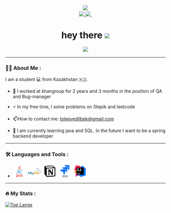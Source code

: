 <div id="header" align="center">
  <img src="https://github.com/user-attachments/assets/b97e93db-f61c-4f31-837f-c89bd170924a" width="1000"/>
</div>
<div id="badges" align="center">
  <a href="https://stepik.org/users/472513762/profile">
    <img src="https://img.shields.io/badge/Stepik-green?style=for-the-badge&logo=Stepik&logoColor=white"/>
  </a>
  <a href="https://leetcode.com/u/toleevedilbek/">
    <img src="https://img.shields.io/badge/leetcode-orange?style=for-the-badge&logo=leetcode&logoColor=white"/>
  </a>
  <img src="https://komarev.com/ghpvc/?username=your-github-Edilbek457&style=flat-square&color=red" alt=""/>
  <h1>
  hey there
  <img src="https://media.giphy.com/media/hvRJCLFzcasrR4ia7z/giphy.gif" width="30px"/>
</h1>
</div>

<div align="center">
  <img src="https://github.com/user-attachments/assets/2aa155f7-239e-459f-82d5-07f8d1688d23" width="1000"/>
</div>

---


### :woman_technologist: About Me :
I am a student :computer: from Kazakhstan :kazakhstan:.
- :telescope: I worked at khangroup for 2 years and 3 months in the position of QA and Bug-manager

- :zap: In my free time, I solve problems on Stepik and leetcode

- :mailbox:How to contact me: toleevedilbek@gmail.com

- :dart: I am currently learning java and SQL. In the future I want to be a spring backend developer

---

### :hammer_and_wrench: Languages and Tools :
- <div>
  <img src="https://github.com/devicons/devicon/blob/master/icons/java/java-original-wordmark.svg" title="Java" alt="Java" width="40" height="40"/>&nbsp;
  <img src="https://github.com/devicons/devicon/blob/master/icons/mysql/mysql-original-wordmark.svg" title="MySQL" alt="MySQL" width="40" height="40"/>&nbsp;
  <img src="https://github.com/devicons/devicon/blob/master/icons/notion/notion-original.svg" title="notion" alt="notion" width="40" height="40"/>&nbsp;
  <img src="https://github.com/devicons/devicon/blob/master/icons/jira/jira-original-wordmark.svg" title="jira" alt="jira" width="40" height="40"/>&nbsp;
  <img src="https://github.com/devicons/devicon/blob/master/icons/intellij/intellij-original.svg" title="intellij" alt="intellij" width="40" height="40"/>&nbsp;
</div>

---

### :fire: My Stats :
[![Top Langs](https://github-readme-stats.vercel.app/api/top-langs/?username=Edilbek457)](https://github.com/anuraghazra/github-readme-stats)
